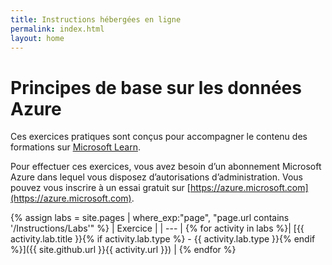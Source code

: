 ```yaml
---
title: Instructions hébergées en ligne
permalink: index.html
layout: home
---
```


# Principes de base sur les données Azure

Ces exercices pratiques sont conçus pour accompagner le contenu des formations sur [Microsoft Learn](https://docs.microsoft.com/training/).

Pour effectuer ces exercices, vous avez besoin d’un abonnement Microsoft Azure dans lequel vous disposez d’autorisations d’administration. Vous pouvez vous inscrire à un essai gratuit sur [https://azure.microsoft.com](https://azure.microsoft.com).

{% assign labs = site.pages | where_exp:"page", "page.url contains '/Instructions/Labs'" %}
| Exercice |
| --- |
{% for activity in labs  %}| [{{ activity.lab.title }}{% if activity.lab.type %} - {{ activity.lab.type }}{% endif %}]({{ site.github.url }}{{ activity.url }}) |
{% endfor %}
